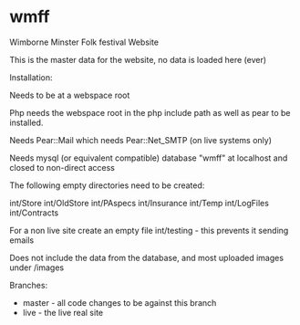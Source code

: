 # wmff
Wimborne Minster Folk festival Website

This is the master data for the website, no data is loaded here (ever)

Installation:

Needs to be at a webspace root

Php needs the webspace root in the php include path as well as pear to be installed.  

Needs Pear::Mail which needs Pear::Net_SMTP (on live systems only)

Needs mysql (or equivalent compatible) database "wmff" at localhost and closed to non-direct access

The following empty directories need to be created:

int/Store int/OldStore int/PAspecs int/Insurance int/Temp int/LogFiles int/Contracts

For a non live site create an empty file int/testing - this prevents it sending emails

Does not include the data from the database, and most uploaded images under /images


Branches:
* master - all code changes to be against this branch
* live - the live real site


